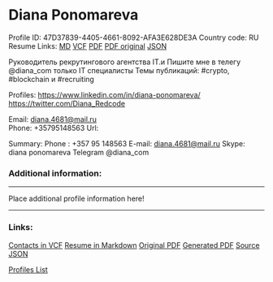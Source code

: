 # Diana Ponomareva

Profile ID: 47D37839-4405-4661-8092-AFA3E628DE3A
Country code: RU
Resume Links: [MD](Diana_Ponomareva.md)  [VCF](Diana_Ponomareva.vcf)  [PDF](Diana_Ponomareva.pdf)  [PDF original](Diana_Ponomareva.original.pdf)  [JSON](Diana_Ponomareva.resume.json)

Руководитель рекрутингового агентства IT.и Пишите мне в телегу @diana_com только IT специалисты Темы публикаций: #crypto, #blockchain и #recruiting


Profiles:
https://www.linkedin.com/in/diana-ponomareva/
https://twitter.com/Diana_Redcode

Email: <a href='mailto:diana.4681@mail.ru'>diana.4681@mail.ru</a>  
Phone: +35795148563
Url: 

Summary:
Phone : +357 95 148563
E-mail: diana.4681@mail.ru
Skype: diana ponomareva
Telegram @diana_com

### Additional information:
----

Place additional profile information here!

----
### Links:
[Contacts in VCF](Diana_Ponomareva.vcf)
[Resume in Markdown](Diana_Ponomareva.md)
[Original PDF](Diana_Ponomareva.original.pdf)
[Generated PDF](Diana_Ponomareva.pdf)
[Source JSON](Diana_Ponomareva.resume.json)

[Profiles List](/profiles.md)
